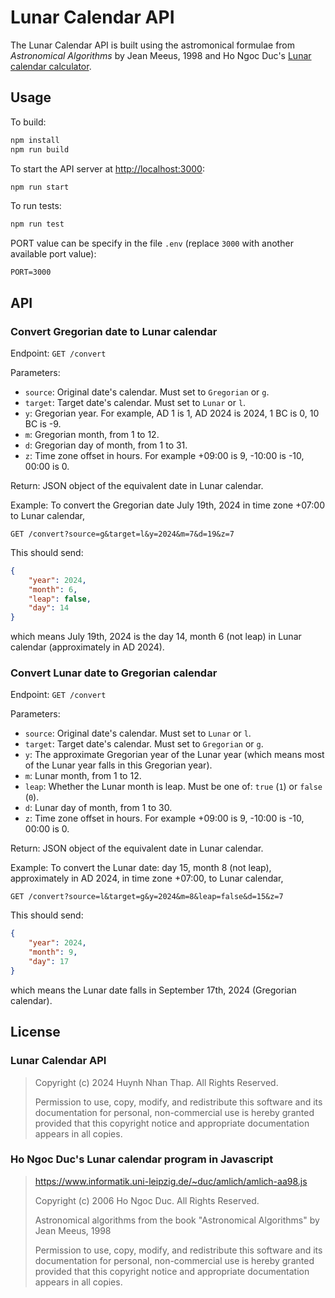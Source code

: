 # Lunar Calendar API

The Lunar Calendar API is built using the astromonical formulae from *Astronomical Algorithms* by Jean Meeus, 1998 and Ho Ngoc Duc's [Lunar calendar calculator](https://www.informatik.uni-leipzig.de/~duc/amlich/JavaScript/).

## Usage

To build:

```bash
npm install
npm run build
```

To start the API server at <http://localhost:3000>:

```bash
npm run start
```

To run tests:

```bash
npm run test
```

PORT value can be specify in the file `.env` (replace `3000` with another available port value):

```
PORT=3000
```

## API

### Convert Gregorian date to Lunar calendar

Endpoint: `GET /convert`

Parameters:

* `source`: Original date's calendar. Must set to `Gregorian` or `g`.
* `target`: Target date's calendar. Must set to `Lunar` or `l`.
* `y`: Gregorian year. For example, AD 1 is 1, AD 2024 is 2024, 1 BC is 0, 10 BC is -9.
* `m`: Gregorian month, from 1 to 12.
* `d`: Gregorian day of month, from 1 to 31.
* `z`: Time zone offset in hours. For example +09:00 is 9, -10:00 is -10, 00:00 is 0.

Return: JSON object of the equivalent date in Lunar calendar.

Example: To convert the Gregorian date July 19th, 2024 in time zone +07:00 to Lunar calendar,

```
GET /convert?source=g&target=l&y=2024&m=7&d=19&z=7
```

This should send:

```json
{
    "year": 2024,
    "month": 6,
    "leap": false,
    "day": 14
}
```

which means July 19th, 2024 is the day 14, month 6 (not leap) in Lunar calendar (approximately in AD 2024).

### Convert Lunar date to Gregorian calendar

Endpoint: `GET /convert`

Parameters:

* `source`: Original date's calendar. Must set to `Lunar` or `l`.
* `target`: Target date's calendar. Must set to `Gregorian` or `g`.
* `y`: The approximate Gregorian year of the Lunar year (which means most of the Lunar year falls in this Gregorian year).
* `m`: Lunar month, from 1 to 12.
* `leap`: Whether the Lunar month is leap. Must be one of: `true` (`1`) or `false` (`0`).
* `d`: Lunar day of month, from 1 to 30.
* `z`: Time zone offset in hours. For example +09:00 is 9, -10:00 is -10, 00:00 is 0.

Return: JSON object of the equivalent date in Lunar calendar.

Example: To convert the Lunar date: day 15, month 8 (not leap), approximately in AD 2024, in time zone +07:00, to Lunar calendar,

```
GET /convert?source=l&target=g&y=2024&m=8&leap=false&d=15&z=7
```

This should send:

```json
{
    "year": 2024,
    "month": 9,
    "day": 17
}
```

which means the Lunar date falls in September 17th, 2024 (Gregorian calendar).

## License

### Lunar Calendar API

> Copyright (c) 2024 Huynh Nhan Thap. All Rights Reserved.
> 
> Permission to use, copy, modify, and redistribute this software and its documentation for personal, non-commercial use is hereby granted provided that this copyright notice and appropriate documentation appears in all copies.

### Ho Ngoc Duc's Lunar calendar program in Javascript

> https://www.informatik.uni-leipzig.de/~duc/amlich/amlich-aa98.js
> 
> Copyright (c) 2006 Ho Ngoc Duc. All Rights Reserved.
> 
> Astronomical algorithms from the book "Astronomical Algorithms" by Jean Meeus, 1998
> 
> Permission to use, copy, modify, and redistribute this software and its documentation for personal, non-commercial use is hereby granted provided that this copyright notice and appropriate documentation appears in all copies.
